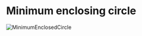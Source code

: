 # Minimum enclosing circle

![MinimumEnclosedCircle](https://user-images.githubusercontent.com/54316119/101717203-d5ce4c00-3ac4-11eb-84d5-3709cdace1f7.png)
